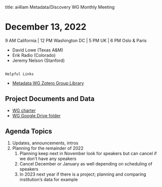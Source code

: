 title: ai4lam Metadata/Discovery WG	 Monthly Meeting

# December 13, 2022

9 AM California | 12 PM Washington DC | 5 PM UK | 6 PM Oslo & Paris


* David Lowe (Texas A&M)
* Erik Radio (Colorado)
* Jeremy Nelson (Stanford)

## 
    Helpful Links

* [Metadata WG Zotero Group Library](https://www.zotero.org/groups/2709151/ai4lam_metadata_wg/library)


## Project Documents and Data



* [WG charter](https://drive.google.com/file/d/1ypcx2F30siqr-KYOKFZtVv8h9PIS9a77/view?usp=sharing)
* [WG Google Drive folder](https://drive.google.com/drive/folders/1cpZtbjKadgD30794fD97XY-EChUSy2r9?usp=sharing)


## Agenda Topics	



1. Updates, announcements, intros
2. Planning for the remainder of 2022
    1. Planning keep next in November look for speakers but can cancel if we don’t have any speakers
    2. Cancel December or January as well depending on scheduling of speakers
    3. In 2023 next year if there is a project; planning and comparing institution’s data for example
